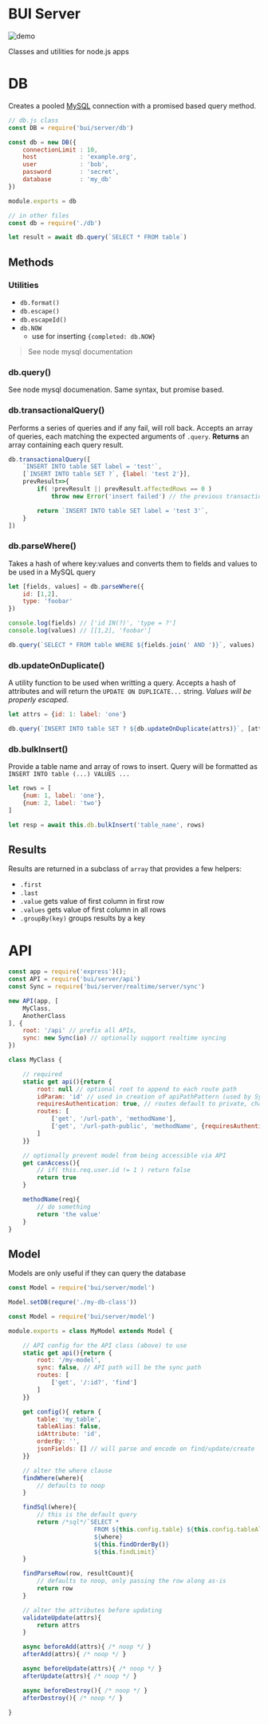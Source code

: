 BUI Server
==================

![demo](https://img.shields.io/badge/Status-In_Development-blue)

Classes and utilities for node.js apps

# DB
Creates a pooled [MySQL](https://www.npmjs.com/package/mysql) connection with
a promised based query method.

```js
// db.js class
const DB = require('bui/server/db')

const db = new DB({
    connectionLimit : 10,
    host            : 'example.org',
    user            : 'bob',
    password        : 'secret',
    database        : 'my_db'
})

module.exports = db

// in other files
const db = require('./db')

let result = await db.query(`SELECT * FROM table`)
```

## Methods

### Utilities
- `db.format()`
- `db.escape()`
- `db.escapeId()`
- `db.NOW`
    - use for inserting `{completed: db.NOW}`

> See node mysql documentation

### db.query()
See node mysql documenation. Same syntax, but promise based.

### db.transactionalQuery()
Performs a series of queries and if any fail, will roll back. Accepts an array of queries, each matching the expected arguments of `.query`. **Returns** an array containing each query result.

```js
db.transactionalQuery([
    `INSERT INTO table SET label = 'test'`,
    [`INSERT INTO table SET ?`, {label: 'test 2'}],
    prevResult=>{
        if( !prevResult || prevResult.affectedRows == 0 )
            throw new Error('insert failed') // the previous transactions will roll back

        return `INSERT INTO table SET label = 'test 3'`,
    }
])
```

### db.parseWhere()
Takes a hash of where key:values and converts them to fields and values to be used in a MySQL query

```js
let [fields, values] = db.parseWhere({
    id: [1,2],
    type: 'foobar'
})

console.log(fields) // ['id IN(?)', 'type = ?']
console.log(values) // [[1,2], 'foobar']

db.query(`SELECT * FROM table WHERE ${fields.join(' AND ')}`, values)
```

### db.updateOnDuplicate()
A utility function to be used when writting a query. Accepts a hash of attributes and will return the `UPDATE ON DUPLICATE...` string. *Values will be properly escaped.*

```js
let attrs = {id: 1: label: 'one'}

db.query(`INSERT INTO table SET ? ${db.updateOnDuplicate(attrs)}`, [attrs])

```

### db.bulkInsert()
Provide a table name and array of rows to insert. Query will be formatted as `INSERT INTO table (...) VALUES ...`

```js
let rows = [
    {num: 1, label: 'one'},
    {num: 2, label: 'two'}
]

let resp = await this.db.bulkInsert('table_name', rows)
```

## Results
Results are returned in a subclass of `array` that provides a few helpers:

- `.first`
- `.last`
- `.value` gets value of first column in first row
- `.values` gets value of first column in all rows
- `.groupBy(key)` groups results by a key

# API

```js
const app = require('express')();
const API = require('bui/server/api')
const Sync = require('bui/server/realtime/server/sync')

new API(app, [
    MyClass,
    AnotherClass
], {
    root: '/api' // prefix all APIs,
    sync: new Sync(io) // optionally support realtime syncing
})

class MyClass {

    // required
    static get api(){return {
        root: null // optional root to append to each route path
        idParam: 'id' // used in creation of apiPathPattern (used by Sync)
        requiresAuthentication: true, // routes default to private, change to make all public
        routes: [
            ['get', '/url-path', 'methodName'],
            ['get', '/url-path-public', 'methodName', {requiresAuthentication:false}]
        ]
    }}

    // optionally prevent model from being accessible via API
    get canAccess(){ 
        // if( this.req.user.id != 1 ) return false
        return true
    }

    methodName(req){
        // do something
        return 'the value'
    }
}
```

## Model

Models are only useful if they can query the database

```js
const Model = require('bui/server/model')

Model.setDB(requre('./my-db-class'))
```

```js
const Model = require('bui/server/model')

module.exports = class MyModel extends Model {

    // API config for the API class (above) to use
    static get api(){return {
        root: '/my-model',
        sync: false, // API path will be the sync path
        routes: [
            ['get', '/:id?', 'find']
        ]
    }}

    get config(){ return {
        table: 'my_table',
        tableAlias: false,
        idAttribute: 'id',
        orderBy: '',
        jsonFields: [] // will parse and encode on find/update/create
    }}

    // alter the where clause
    findWhere(where){
        // defaults to noop
    }

    findSql(where){
        // this is the default query
        return /*sql*/`SELECT * 
                        FROM ${this.config.table} ${this.config.tableAlias||''}
                        ${where}
                        ${this.findOrderBy()}
                        ${this.findLimit}`
    }

    findParseRow(row, resultCount){
        // defaults to noop, only passing the row along as-is
        return row
    }

    // alter the attributes before updating
    validateUpdate(attrs){
        return attrs
    }

    async beforeAdd(attrs){ /* noop */ }
    afterAdd(attrs){ /* noop */ }

    async beforeUpdate(attrs){ /* noop */ }
    afterUpdate(attrs){ /* noop */ }

    async beforeDestroy(){ /* noop */ }
    afterDestroy(){ /* noop */ }

}
```